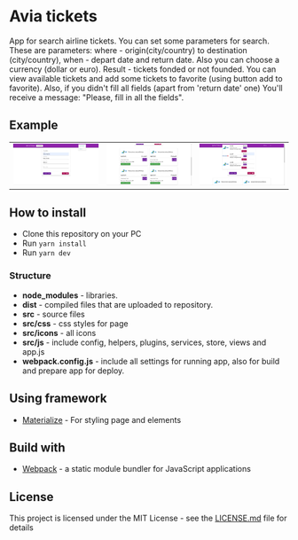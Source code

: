 # Avia tickets

App for search airline tickets. You can set some parameters for search. 
These are parameters: where - origin(city/country) to destination (city/country), when - depart date and return date.
Also you can choose a currency (dollar or euro).
Result - tickets fonded or not founded. You can view available tickets and add some tickets to favorite (using button add to favorite).
Also, if you didn't fill all fields (apart from 'return date' one) You'll receive a message: "Please, fill in all the fields".

## Example
<table>
  <tr>
    <td>
      <a href="https://github.com/FireRipper/avia-tickets/tree/master/src/demo" title="Fill some fields">
        <img src="https://github.com/FireRipper/avia-tickets/blob/master/src/demo/set-data.png" width="250" alt="Fill some fields">
      </a>
    </td>
    <td>
      <a href="https://github.com/FireRipper/avia-tickets/tree/master/src/demo" title="Result">
        <img src="https://github.com/FireRipper/avia-tickets/blob/master/src/demo/request-result.png" width="250" alt="Result">
      </a>
    </td>
    <td>
      <a href="https://github.com/FireRipper/avia-tickets/tree/master/src/demo" title="Add to favorite">
        <img src="https://github.com/FireRipper/avia-tickets/blob/master/src/demo/add-ticket-to-favorites.png" width="250" alt="Add to favorite">
      </a>
    </td>
  </tr>
</table>


## How to install

- Clone this repository on your PC
- Run `yarn install`
- Run `yarn dev`

### Structure

- **node_modules** - libraries.
- **dist** - compiled files that are uploaded to repository.
- **src** - source files
- **src/css** - css styles for page
- **src/icons** - all icons
- **src/js** - include config, helpers, plugins, services, store, views and app.js
- **webpack.config.js** - include all settings for running app, also for build and prepare app for deploy.

## Using framework 

* [Materialize](https://materializecss.com/) - For styling page and elements

## Build with

* [Webpack](https://webpack.js.org/) - a static module bundler for JavaScript applications


## License

This project is licensed under the MIT License - see the [LICENSE.md](LICENSE) file for details
